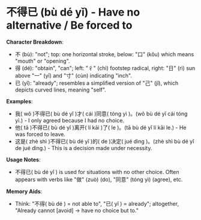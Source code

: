 # **不得已 (bù dé yǐ) - Have no alternative / Be forced to**

**Character Breakdown**:  
- 不 (bù): "not"; top: one horizontal stroke, below: "口" (kǒu) which means "mouth" or "opening".  
- 得 (dé): "obtain", "can"; left: "彳" (chì) footstep radical, right: "日" (rì) sun above "一" (yī) and "寸" (cùn) indicating "inch".  
- 已 (yǐ): "already"; resembles a simplified version of "己" (jǐ), which depicts curved lines, meaning "self".

**Examples**:  
- 我( wǒ )不得已( bù dé yǐ )才( cái )同意( tóng yì )。(wǒ bù dé yǐ cái tóng yì.) - I only agreed because I had no choice.  
- 他( tā )不得已( bù dé yǐ )离开( lí kāi )了( le )。(tā bù dé yǐ lí kāi le.) - He was forced to leave.  
- 这是( zhè shì )不得已( bù dé yǐ )的( de )决定( jué dìng )。(zhè shì bù dé yǐ de jué dìng.) - This is a decision made under necessity.

**Usage Notes**:  
- 不得已( bù dé yǐ ) is used for situations with no other choice. Often appears with verbs like "做" (zuò) (do), "同意" (tóng yì) (agree), etc.

**Memory Aids**:  
- Think: "不得( bù dé ) = not able to", "已( yǐ ) = already"; altogether, "Already cannot [avoid] → have no choice but to."